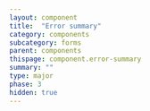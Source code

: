 ```yaml
---
layout: component
title:  "Error summary"
category: components
subcategory: forms
parent: components
thispage: component.error-summary
summary: ""
type: major
phase: 3
hidden: true
---
```

